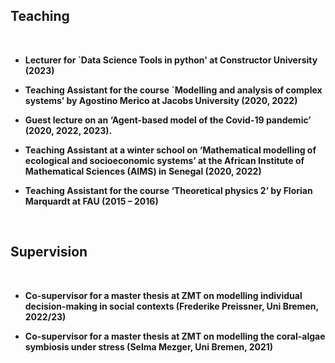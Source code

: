 ## Teaching 

<p>&nbsp;</p>

- <strong><strong>Lecturer<strong><strong> for `Data Science Tools in python' at Constructor University (2023)

- <strong><strong>Teaching Assistant<strong><strong> for the course `Modelling and analysis of complex systems’ by Agostino Merico at Jacobs University (2020, 2022)

- <strong><strong>Guest lecture<strong><strong> on an ‘Agent-based model of the Covid-19 pandemic’ (2020, 2022, 2023).

- <strong><strong>Teaching Assistant<strong><strong> at a winter school on ‘Mathematical modelling of ecological and socioeconomic systems’ at the African Institute of Mathematical Sciences (AIMS) in Senegal (2020, 2022)

- <strong><strong>Teaching Assistant<strong><strong> for the course ‘Theoretical physics 2’ by Florian Marquardt at FAU (2015 – 2016)

<p>&nbsp;&nbsp;</p>

## Supervision

<p>&nbsp;</p>

- Co-supervisor for a <strong><strong>master thesis<strong><strong> at ZMT on modelling individual decision-making in social contexts (Frederike Preissner, Uni Bremen, 2022/23)

- Co-supervisor for a <strong><strong>master thesis<strong><strong> at ZMT on modelling the coral-algae symbiosis under stress (Selma Mezger, Uni Bremen, 2021)

<p>&nbsp;&nbsp;</p>